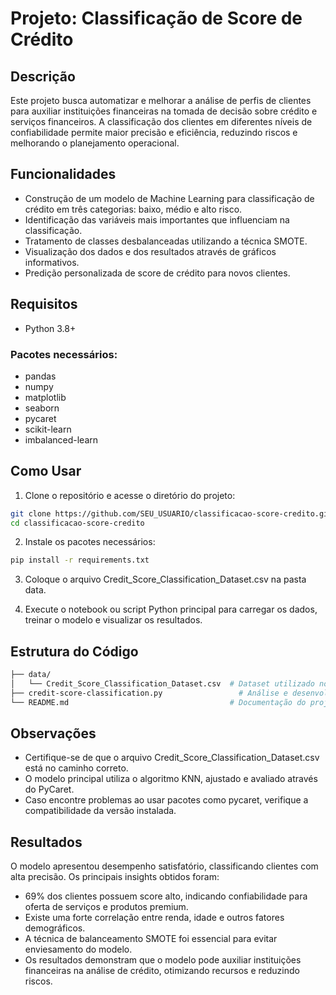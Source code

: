 # Projeto: Classificação de Score de Crédito

## Descrição

Este projeto busca automatizar e melhorar a análise de perfis de clientes para auxiliar instituições financeiras na tomada de decisão sobre crédito e serviços financeiros. A classificação dos clientes em diferentes níveis de confiabilidade permite maior precisão e eficiência, reduzindo riscos e melhorando o planejamento operacional.

## Funcionalidades

- Construção de um modelo de Machine Learning para classificação de crédito em três categorias: baixo, médio e alto risco.
- Identificação das variáveis mais importantes que influenciam na classificação.
- Tratamento de classes desbalanceadas utilizando a técnica SMOTE.
- Visualização dos dados e dos resultados através de gráficos informativos.
- Predição personalizada de score de crédito para novos clientes.

## Requisitos

- Python 3.8+

### Pacotes necessários:

- pandas
- numpy
- matplotlib
- seaborn
- pycaret
- scikit-learn
- imbalanced-learn

## Como Usar

1. Clone o repositório e acesse o diretório do projeto:
```bash
git clone https://github.com/SEU_USUARIO/classificacao-score-credito.git
cd classificacao-score-credito
```

2. Instale os pacotes necessários:
```bash
pip install -r requirements.txt
```

3. Coloque o arquivo Credit_Score_Classification_Dataset.csv na pasta data.

4. Execute o notebook ou script Python principal para carregar os dados, treinar o modelo e visualizar os resultados.

## Estrutura do Código
```bash
├── data/
│   └── Credit_Score_Classification_Dataset.csv  # Dataset utilizado no projeto
├── credit-score-classification.py                 # Análise e desenvolvimento do modelo
└── README.md                                    # Documentação do projeto
```

## Observações

- Certifique-se de que o arquivo Credit_Score_Classification_Dataset.csv está no caminho correto.
- O modelo principal utiliza o algoritmo KNN, ajustado e avaliado através do PyCaret.
- Caso encontre problemas ao usar pacotes como pycaret, verifique a compatibilidade da versão instalada.

## Resultados

O modelo apresentou desempenho satisfatório, classificando clientes com alta precisão. Os principais insights obtidos foram:
- 69% dos clientes possuem score alto, indicando confiabilidade para oferta de serviços e produtos premium.
- Existe uma forte correlação entre renda, idade e outros fatores demográficos.
- A técnica de balanceamento SMOTE foi essencial para evitar enviesamento do modelo.
- Os resultados demonstram que o modelo pode auxiliar instituições financeiras na análise de crédito, otimizando recursos e reduzindo riscos.
